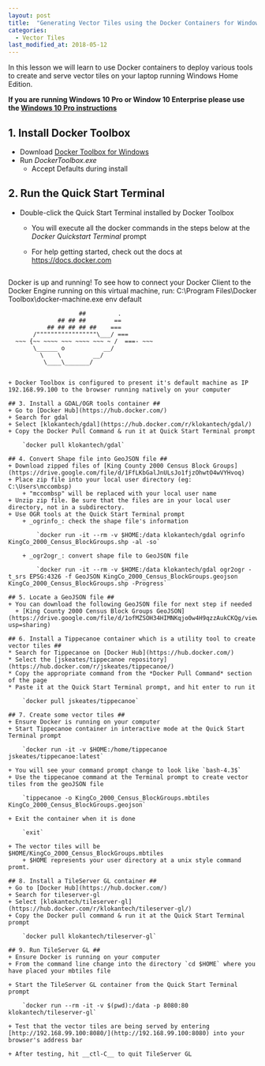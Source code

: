 ```yaml
---
layout: post
title:  "Generating Vector Tiles using the Docker Containers for Windows 10 (Home)"
categories:
  - Vector Tiles
last_modified_at: 2018-05-12
---
```



In this lesson we will learn to use Docker containers to deploy various tools to create and serve vector tiles on your laptop running Windows Home Edition.
<!--more-->

__If you are running Windows 10 Pro or Window 10 Enterprise please use the [Windows 10 Pro instructions](/vector%20tiles/2018/05/06/VectorTileWorkshop-Windows10.html)__

## 1. Install Docker Toolbox ##
+ Download [Docker Toolbox for Windows](https://docs.docker.com/toolbox/toolbox_install_windows/)
+ Run  _DockerToolbox.exe_ 
    + Accept Defaults during install
	
## 2. Run the Quick Start Terminal ##
+ Double-click the  Quick Start Terminal installed by Docker Toolbox
    + You will execute all the docker commands in the steps below at the *Docker Quickstart Terminal* prompt
    + For help getting started, check out the docs at https://docs.docker.com

        ```
Docker is up and running!
To see how to connect your Docker Client to the Docker Engine running on this virtual machine, run: C:\Program Files\Docker Toolbox\docker-machine.exe env default

                        ##         .
                  ## ## ##        ==
               ## ## ## ## ##    ===
           /"""""""""""""""""\___/ ===
      ~~~ {~~ ~~~~ ~~~ ~~~~ ~~~ ~ /  ===- ~~~
           \______ o           __/
             \    \         __/
              \____\_______/
```

+ Docker Toolbox is configured to present it's default machine as IP 192.168.99.100 to the browser running natively on your computer

## 3. Install a GDAL/OGR tools container ##
+ Go to [Docker Hub](https://hub.docker.com/)
+ Search for gdal
+ Select [klokantech/gdal](https://hub.docker.com/r/klokantech/gdal/)
+ Copy the Docker Pull Command & run it at Quick Start Terminal prompt
  
    `docker pull klokantech/gdal`
	
## 4. Convert Shape file into GeoJSON file ##
+ Download zipped files of [King County 2000 Census Block Groups](https://drive.google.com/file/d/1FfLKbGalJnULsJo1fjzOhwtO4wVYHvoq)
+ Place zip file into your local user directory (eg: C:\Users\mccombsp)
    + "mccombsp" will be replaced with your local user name
+ Unzip zip file. Be sure that the files are in your local user directory, not in a subdirectory.
+ Use OGR tools at the Quick Start Terminal prompt
    + _ogrinfo_: check the shape file's information

        `docker run -it --rm -v $HOME:/data klokantech/gdal ogrinfo KingCo_2000_Census_BlockGroups.shp -al -so`

    + _ogr2ogr_: convert shape file to GeoJSON file
 
        `docker run -it --rm -v $HOME:/data klokantech/gdal ogr2ogr -t_srs EPSG:4326 -f GeoJSON KingCo_2000_Census_BlockGroups.geojson KingCo_2000_Census_BlockGroups.shp -Progress`

## 5. Locate a GeoJSON file ##
+ You can download the following GeoJSON file for next step if needed
  + [King County 2000 Census Block Groups GeoJSON](https://drive.google.com/file/d/1ofMZSOH34HIMNKqjo0w4H9qzzAukCKQg/view?usp=sharing)
  
## 6. Install a Tippecanoe container which is a utility tool to create vector tiles ##
* Search for Tippecanoe on [Docker Hub](https://hub.docker.com/)
* Select the [jskeates/tippecanoe repository](https://hub.docker.com/r/jskeates/tippecanoe/)
* Copy the appropriate command from the *Docker Pull Command* section of the page
* Paste it at the Quick Start Terminal prompt, and hit enter to run it

	`docker pull jskeates/tippecanoe`

## 7. Create some vector tiles ##
+ Ensure Docker is running on your computer
+ Start Tippecanoe container in interactive mode at the Quick Start Terminal prompt

	`docker run -it -v $HOME:/home/tippecanoe jskeates/tippecanoe:latest`

+ You will see your command prompt change to look like `bash-4.3$`
+ Use the tippecanoe command at the Terminal prompt to create vector tiles from the geoJSON file

	`tippecanoe -o KingCo_2000_Census_BlockGroups.mbtiles KingCo_2000_Census_BlockGroups.geojson`
	
+ Exit the container when it is done

	`exit`
	
+ The vector tiles will be $HOME/KingCo_2000_Census_BlockGroups.mbtiles
    + $HOME represents your user directory at a unix style command promt.
	
## 8. Install a TileServer GL container ##
+ Go to [Docker Hub](https://hub.docker.com/)
+ Search for tileserver-gl
+ Select [klokantech/tileserver-gl](https://hub.docker.com/r/klokantech/tileserver-gl/)
+ Copy the Docker pull command & run it at the Quick Start Terminal prompt

    `docker pull klokantech/tileserver-gl`

## 9. Run TileServer GL ##
+ Ensure Docker is running on your computer
+ From the command line change into the directory `cd $HOME` where you have placed your mbtiles file

+ Start the TileServer GL container from the Quick Start Terminal prompt

    `docker run --rm -it -v $(pwd):/data -p 8080:80 klokantech/tileserver-gl`
  
+ Test that the vector tiles are being served by entering [http://192.168.99.100:8080/](http://192.168.99.100:8080) into your browser's address bar
  
+ After testing, hit __ctl-C__ to quit TileServer GL
